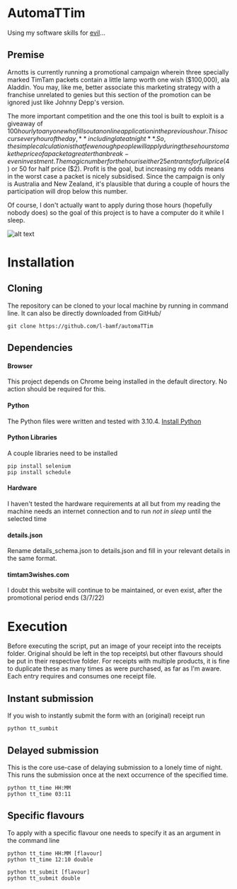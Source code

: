 # AutomaTTim
Using my software skills for [evil](https://www.youtube.com/watch?v=MNt3-rX6pbo)...

## Premise
Arnotts is currently running a promotional campaign
wherein three specially marked TimTam packets contain a little lamp worth one wish ($100,000), ala Aladdin.
You may, like me, better associate this marketing strategy with a franchise 
unrelated to genies but this section of the promotion can be ignored just like Johnny Depp's version.

The more important competition and the one this tool is built to exploit is a giveaway of $100 hourly to
anyone who fills out an online application in the previous hour. 
This occurs every hour of the day, **including late at night**. 
So, the simple calculation is that few enough people will apply during these hours to make the price of
a packet a greater than break-even investment. 
The magic number for the hour is either 25 entrants for full price ($4) or 50 for half price ($2).
Profit is the goal, but increasing my odds means in the worst case a packet is nicely subsidised.
Since the campaign is only is Australia and New Zealand, it's plausible that during a couple of hours
the participation will drop below this number.

Of course, I don't actually want to apply during those hours (hopefully nobody does) so the goal of this project is 
to have a computer do it while I sleep.

![alt text](https://i.pinimg.com/736x/e8/e7/4d/e8e74d6f2218e8c7a0f138b9e2d6ff9a.jpg)

# Installation
## Cloning
The repository can be cloned to your local machine by running in command line. It can also be directly downloaded from
GitHub/

    git clone https://github.com/l-bamf/automaTTim
## Dependencies
#### Browser
This project depends on Chrome being installed in the default directory. No action should be required for this.
#### Python
The Python files were written and tested with 3.10.4. [Install Python](https://www.python.org/downloads/)
#### Python Libraries
A couple libraries need to be installed

    pip install selenium
    pip install schedule
#### Hardware
I haven't tested the hardware requirements at all but from my reading the machine needs an internet connection
and to run *not in sleep* until the selected time

#### details.json
Rename details_schema.json to details.json and fill in your relevant details in the same format.

#### timtam3wishes.com
I doubt this website will continue to be maintained, or even exist, after the promotional period ends (3/7/22)

# Execution
Before executing the script, put an image of your receipt into the receipts folder. Original should be left in the top
receipts\ but other flavours should be put in their respective folder. For receipts with multiple products, it is fine
to duplicate these as many times as were purchased, as far as I'm aware. Each entry requires and consumes one receipt file.

## Instant submission
If you wish to instantly submit the form with an (original) receipt run

    python tt_sumbit
    
## Delayed submission
This is the core use-case of delaying submission to a lonely time of night. This runs the submission once at the 
next occurrence of the specified time.

    python tt_time HH:MM
    python tt_time 03:11

## Specific flavours
To apply with a specific flavour one needs to specify it as an argument in the command line

    python tt_time HH:MM [flavour]
    python tt_time 12:10 double
    
    python tt_submit [flavour]
    python tt_submit double
